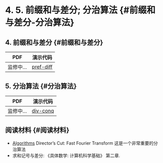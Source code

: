 # 4. 5. 前缀和与差分; 分治算法 {#前缀和与差分-分治算法}

## 4. 前缀和与差分 {#前缀和与差分}

| PDF     | 演示代码                            |
|---------|-------------------------------------|
| 监修中… | [pref-diff](../asset/pref-diff.zip) |

## 5. 分治算法 {#分治算法}

| PDF     | 演示代码                          |
|---------|-----------------------------------|
| 监修中… | [div-conq](../asset/div-conq.zip) |

## 阅读材料 {#阅读材料}

-   [Algorithms](https://jeffe.cs.illinois.edu/teaching/algorithms/)
    Director’s Cut: Fast Fourier Transform 这是一个非常重要的分治算法
-   求和记号与差分: 《具体数学: 计算机科学基础》 第二章.
